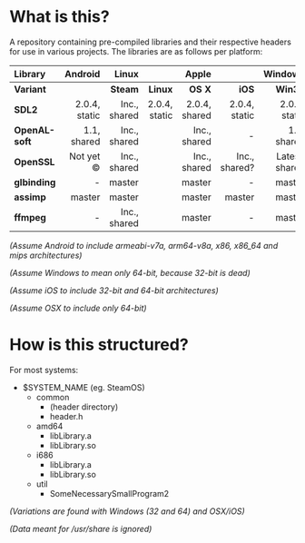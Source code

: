 # What is this?

A repository containing pre-compiled libraries and their respective headers for use in various projects. The libraries are as follows per platform:

| **Library**     | **Android**   | **Linux**                   || **Apple**                    || **Windows**                    ||
|:----------------|--------------:|-------------:|--------------:|--------------:|--------------:|---------------:|---------------:|
| **Variant**     |               | **Steam**    | **Linux**     | **OS X**      | **iOS**       | **Win32**      | **UWP**        |
| **SDL2**        | 2.0.4, static | Inc., shared | 2.0.4, static | 2.0.4, shared | 2.0.4, static | 2.0.4, static  | 2.0.4, static  |
| **OpenAL-soft** | 1.1, shared   | Inc., shared |               | Inc., shared  | -             | 1.1, shared    | 1.1, shared    |
| **OpenSSL**     | Not yet ©     | Inc., shared |               | Inc., shared  | Inc., shared? | Latest, shared | Latest, shared |
| **glbinding**   | -             | master       |               | master        | -             | master         | master         |
| **assimp**      | master        | master       |               | master        | master        | master         | master         |
| **ffmpeg**      | -             | Inc., shared |               | master        | -             | master         | master         |

*(Assume Android to include armeabi-v7a, arm64-v8a, x86, x86_64 and mips architectures)*

*(Assume Windows to mean only 64-bit, because 32-bit is dead)*

*(Assume iOS to include 32-bit and 64-bit architectures)*

*(Assume OSX to include only 64-bit)*

# How is this structured?
For most systems:

 - $SYSTEM_NAME (eg. SteamOS)
   - common
     - (header directory)
     - header.h
   - amd64
     - libLibrary.a
     - libLibrary.so
   - i686
     - libLibrary.a
     - libLibrary.so
   - util
     - SomeNecessarySmallProgram2

*(Variations are found with Windows (32 and 64) and OSX/iOS)*

*(Data meant for /usr/share is ignored)*
